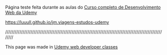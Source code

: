 Página teste feita durante as aulas do [Curso completo de Desenvolvimento Web da Udemy](https://www.udemy.com/share/101WPU3@bCne3Wve7SnvvDpmTzaSAlr4FL4EhuGtO7f_atbDu0C3aWwKezZWtKI8-Wa9N-5Vtw==/)
<br>

https://luuull.github.io/jm.viagens-estudos-udemy
<br>

////////////////////////////////////////////////////////////////////////////////////////////////////////

This page was made in [Udemy web developer classes](https://www.udemy.com/share/101WPU3@bCne3Wve7SnvvDpmTzaSAlr4FL4EhuGtO7f_atbDu0C3aWwKezZWtKI8-Wa9N-5Vtw==/)

